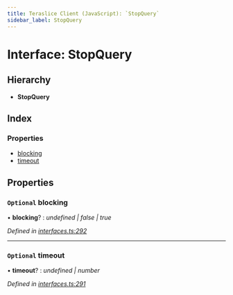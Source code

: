```yaml
---
title: Teraslice Client (JavaScript): `StopQuery`
sidebar_label: StopQuery
---
```


# Interface: StopQuery

## Hierarchy

* **StopQuery**

## Index

### Properties

* [blocking](stopquery.md#optional-blocking)
* [timeout](stopquery.md#optional-timeout)

## Properties

### `Optional` blocking

• **blocking**? : *undefined | false | true*

*Defined in [interfaces.ts:292](https://github.com/terascope/teraslice/blob/d2d877b60/packages/teraslice-client-js/src/interfaces.ts#L292)*

___

### `Optional` timeout

• **timeout**? : *undefined | number*

*Defined in [interfaces.ts:291](https://github.com/terascope/teraslice/blob/d2d877b60/packages/teraslice-client-js/src/interfaces.ts#L291)*
